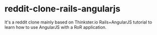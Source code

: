 # reddit-clone-rails-angularjs
It's a reddit clone mainly based on Thinkster.io Rails+AngularJS tutorial to learn how to use AngularJS with a RoR application. 
